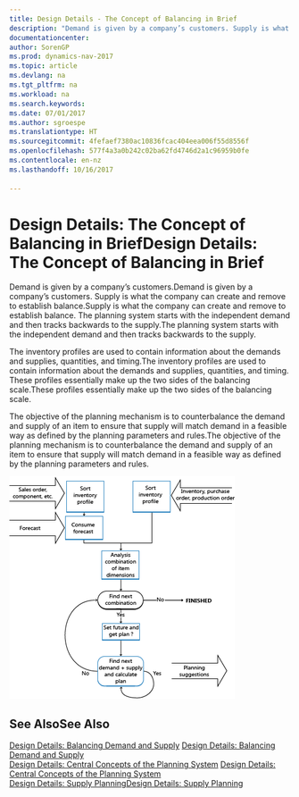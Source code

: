 ```yaml
---
title: Design Details - The Concept of Balancing in Brief
description: "Demand is given by a company’s customers. Supply is what the company can create and remove to establish balance. The planning system starts with the independent demand and then tracks backwards to the supply."
documentationcenter: 
author: SorenGP
ms.prod: dynamics-nav-2017
ms.topic: article
ms.devlang: na
ms.tgt_pltfrm: na
ms.workload: na
ms.search.keywords: 
ms.date: 07/01/2017
ms.author: sgroespe
ms.translationtype: HT
ms.sourcegitcommit: 4fefaef7380ac10836fcac404eea006f55d8556f
ms.openlocfilehash: 577f4a3a0b242c02ba62fd4746d2a1c96959b0fe
ms.contentlocale: en-nz
ms.lasthandoff: 10/16/2017

---
```

# <a name="design-details-the-concept-of-balancing-in-brief"></a><span data-ttu-id="9d8ca-105">Design Details: The Concept of Balancing in Brief</span><span class="sxs-lookup"><span data-stu-id="9d8ca-105">Design Details: The Concept of Balancing in Brief</span></span>
<span data-ttu-id="9d8ca-106">Demand is given by a company’s customers.</span><span class="sxs-lookup"><span data-stu-id="9d8ca-106">Demand is given by a company’s customers.</span></span> <span data-ttu-id="9d8ca-107">Supply is what the company can create and remove to establish balance.</span><span class="sxs-lookup"><span data-stu-id="9d8ca-107">Supply is what the company can create and remove to establish balance.</span></span> <span data-ttu-id="9d8ca-108">The planning system starts with the independent demand and then tracks backwards to the supply.</span><span class="sxs-lookup"><span data-stu-id="9d8ca-108">The planning system starts with the independent demand and then tracks backwards to the supply.</span></span>  
  
 <span data-ttu-id="9d8ca-109">The inventory profiles are used to contain information about the demands and supplies, quantities, and timing.</span><span class="sxs-lookup"><span data-stu-id="9d8ca-109">The inventory profiles are used to contain information about the demands and supplies, quantities, and timing.</span></span> <span data-ttu-id="9d8ca-110">These profiles essentially make up the two sides of the balancing scale.</span><span class="sxs-lookup"><span data-stu-id="9d8ca-110">These profiles essentially make up the two sides of the balancing scale.</span></span>  
  
 <span data-ttu-id="9d8ca-111">The objective of the planning mechanism is to counterbalance the demand and supply of an item to ensure that supply will match demand in a feasible way as defined by the planning parameters and rules.</span><span class="sxs-lookup"><span data-stu-id="9d8ca-111">The objective of the planning mechanism is to counterbalance the demand and supply of an item to ensure that supply will match demand in a feasible way as defined by the planning parameters and rules.</span></span>  
  
 ![](media/nav_app_supply_planning_2_balancing.png "NAV_APP_supply_planning_2_balancing")  
  
## <a name="see-also"></a><span data-ttu-id="9d8ca-112">See Also</span><span class="sxs-lookup"><span data-stu-id="9d8ca-112">See Also</span></span>  
 <span data-ttu-id="9d8ca-113">[Design Details: Balancing Demand and Supply](design-details-balancing-demand-and-supply.md) </span><span class="sxs-lookup"><span data-stu-id="9d8ca-113">[Design Details: Balancing Demand and Supply](design-details-balancing-demand-and-supply.md) </span></span>  
 <span data-ttu-id="9d8ca-114">[Design Details: Central Concepts of the Planning System](design-details-central-concepts-of-the-planning-system.md) </span><span class="sxs-lookup"><span data-stu-id="9d8ca-114">[Design Details: Central Concepts of the Planning System](design-details-central-concepts-of-the-planning-system.md) </span></span>  
 [<span data-ttu-id="9d8ca-115">Design Details: Supply Planning</span><span class="sxs-lookup"><span data-stu-id="9d8ca-115">Design Details: Supply Planning</span></span>](design-details-supply-planning.md)
